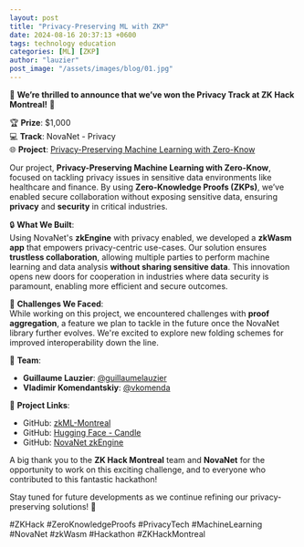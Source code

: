 ```yaml
---
layout: post
title: "Privacy-Preserving ML with ZKP"
date: 2024-08-16 20:37:13 +0600
tags: technology education
categories: [ML] [ZKP]
author: "lauzier"
post_image: "/assets/images/blog/01.jpg"
---
```


🎉 **We’re thrilled to announce that we’ve won the Privacy Track at ZK Hack Montreal!** 🎉

🏆 **Prize**: $1,000  
💻 **Track**: NovaNet - Privacy  
🌐 **Project**: [Privacy-Preserving Machine Learning with Zero-Know](https://devfolio.co/projects/privacypreserving-machine-learning-with-zeroknow-5c34)

Our project, **Privacy-Preserving Machine Learning with Zero-Know**, focused on tackling privacy issues in sensitive data environments like healthcare and finance. By using **Zero-Knowledge Proofs (ZKPs)**, we’ve enabled secure collaboration without exposing sensitive data, ensuring **privacy** and **security** in critical industries.

🔒 **What We Built**:  
Using NovaNet's **zkEngine** with privacy enabled, we developed a **zkWasm app** that empowers privacy-centric use-cases. Our solution ensures **trustless collaboration**, allowing multiple parties to perform machine learning and data analysis **without sharing sensitive data**. This innovation opens new doors for cooperation in industries where data security is paramount, enabling more efficient and secure outcomes.

🚧 **Challenges We Faced**:  
While working on this project, we encountered challenges with **proof aggregation**, a feature we plan to tackle in the future once the NovaNet library further evolves. We're excited to explore new folding schemes for improved interoperability down the line.

👥 **Team**:  
- **Guillaume Lauzier**: [@guillaumelauzier](https://github.com/guillaumelauzier)  
- **Vladimir Komendantskiy**: [@vkomenda](https://github.com/vkomenda)

🔗 **Project Links**:  
- GitHub: [zkML-Montreal](https://github.com/guillaumelauzier/zkml-montreal)  
- GitHub: [Hugging Face - Candle](https://github.com/huggingface/candle)  
- GitHub: [NovaNet zkEngine](https://github.com/ICME-Lab/zkEngine_dev/tree/main)

A big thank you to the **ZK Hack Montreal** team and **NovaNet** for the opportunity to work on this exciting challenge, and to everyone who contributed to this fantastic hackathon!

Stay tuned for future developments as we continue refining our privacy-preserving solutions! 🚀

#ZKHack #ZeroKnowledgeProofs #PrivacyTech #MachineLearning #NovaNet #zkWasm #Hackathon #ZKHackMontreal